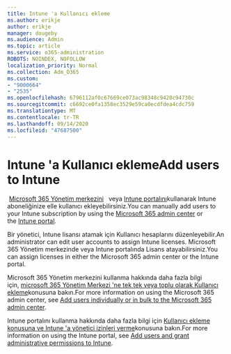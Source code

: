 ```yaml
---
title: Intune 'a Kullanıcı ekleme
ms.author: erikje
author: erikje
manager: dougeby
ms.audience: Admin
ms.topic: article
ms.service: o365-administration
ROBOTS: NOINDEX, NOFOLLOW
localization_priority: Normal
ms.collection: Adm_O365
ms.custom:
- "9000664"
- "2535"
ms.openlocfilehash: 6796112af0c67669ce073ac98348c9420c94730c
ms.sourcegitcommit: c6692ce0fa1358ec3529e59ca0ecdfdea4cdc759
ms.translationtype: MT
ms.contentlocale: tr-TR
ms.lasthandoff: 09/14/2020
ms.locfileid: "47687500"
---
```

# <a name="add-users-to-intune"></a><span data-ttu-id="03c18-102">Intune 'a Kullanıcı ekleme</span><span class="sxs-lookup"><span data-stu-id="03c18-102">Add users to Intune</span></span>

<span data-ttu-id="03c18-103"> [Microsoft 365 Yönetim merkezini](https://admin.microsoft.com/)   veya [Intune portalını](https://portal.azure.com/#blade/Microsoft_Intune_DeviceSettings/ExtensionLandingBlade/overview)kullanarak Intune aboneliğinize elle kullanıcı ekleyebilirsiniz.</span><span class="sxs-lookup"><span data-stu-id="03c18-103">You can manually add users to your Intune subscription by using the [Microsoft 365 admin center](https://admin.microsoft.com/) or the [Intune portal](https://portal.azure.com/#blade/Microsoft_Intune_DeviceSettings/ExtensionLandingBlade/overview).</span></span>

<span data-ttu-id="03c18-104">Bir yönetici, Intune lisansı atamak için Kullanıcı hesaplarını düzenleyebilir.</span><span class="sxs-lookup"><span data-stu-id="03c18-104">An administrator can edit user accounts to assign Intune licenses.</span></span> <span data-ttu-id="03c18-105">Microsoft 365 Yönetim merkezinde veya Intune portalında Lisans atayabilirsiniz.</span><span class="sxs-lookup"><span data-stu-id="03c18-105">You can assign licenses in either the Microsoft 365 admin center or the Intune portal.</span></span>

<span data-ttu-id="03c18-106">Microsoft 365 Yönetim merkezini kullanma hakkında daha fazla bilgi için, [microsoft 365 Yönetim Merkezi 'ne tek tek veya toplu olarak Kullanıcı ekleme](https://support.office.com/article/Add-users-individually-or-in-bulk-to-Office-365-Admin-Help-1970f7d6-03b5-442f-b385-5880b9c256ec)konusuna bakın.</span><span class="sxs-lookup"><span data-stu-id="03c18-106">For more information on using the Microsoft 365 admin center, see [Add users individually or in bulk to the Microsoft 365 admin center](https://support.office.com/article/Add-users-individually-or-in-bulk-to-Office-365-Admin-Help-1970f7d6-03b5-442f-b385-5880b9c256ec).</span></span>

<span data-ttu-id="03c18-107">Intune portalını kullanma hakkında daha fazla bilgi için [Kullanıcı ekleme konusuna ve Intune 'a yönetici izinleri verme](https://docs.microsoft.com/intune/fundamentals/users-add)konusuna bakın.</span><span class="sxs-lookup"><span data-stu-id="03c18-107">For more information on using the Intune portal, see [Add users and grant administrative permissions to Intune](https://docs.microsoft.com/intune/fundamentals/users-add).</span></span>